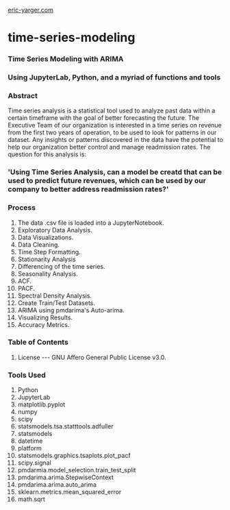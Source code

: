 [eric-yarger.com](http://www.eric-yarger.com)

# time-series-modeling
### Time Series Modeling with ARIMA
### Using JupyterLab, Python, and a myriad of functions and tools

### Abstract
Time series analysis is a statistical tool used to analyze past data within a certain timeframe with the
goal of better forecasting the future. The Executive Team of our organization is interested in a time series on
revenue from the first two years of operation, to be used to look for patterns in our dataset. Any insights or
patterns discovered in the data have the potential to help our organization better control and manage
readmission rates. The question for this analysis is:

### 'Using Time Series Analysis, can a model be creatd that can be used to predict future revenues, which can be used by our company to better address readmission rates?'

### Process
1.  The data .csv file is loaded into a JupyterNotebook.
2.  Exploratory Data Analysis.
3.  Data Visualizations.
4.  Data Cleaning.
5.  Time Step Formatting.
6.  Stationarity Analysis
7.  Differencing of the time series.
8.  Seasonality Analysis.
9.  ACF.
10. PACF.
11. Spectral Density Analysis.
12. Create Train/Test Datasets.
13. ARIMA using pmdarima's Auto-arima.
14. Visualizing Results.
15. Accuracy Metrics.

### Table of Contents
1.  License --- GNU Affero General Public License v3.0. 

### Tools Used
1.  Python
2.  JupyterLab
3.  matplotlib.pyplot
4.  numpy
5.  scipy
6.  statsmodels.tsa.statttools.adfuller
7.  statsmodels
8.  datetime
9.  platform
10. statsmodels.graphics.tsaplots.plot_pacf
11. scipy.signal
12. pmdarmia.model_selection.train_test_split
13. pmdarima.arima.StepwiseContext
14. pmdarima.arima.auto_arima
15. sklearn.metrics.mean_squared_error
16. math.sqrt
